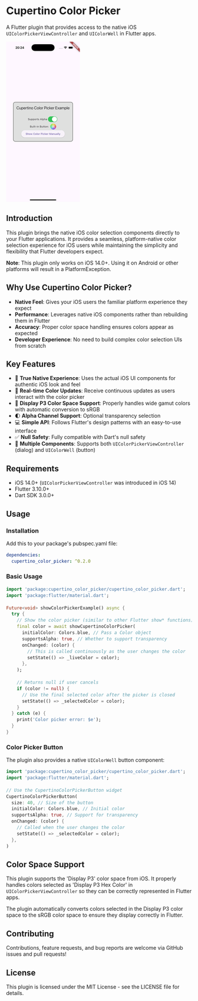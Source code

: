 # Cupertino Color Picker

A Flutter plugin that provides access to the native iOS `UIColorPickerViewController` and `UIColorWell` in Flutter apps.

![demo](./docs/demo.gif)

## Introduction

This plugin brings the native iOS color selection components directly to your Flutter applications. It provides a seamless, platform-native color selection experience for iOS users while maintaining the simplicity and flexibility that Flutter developers expect.

**Note**: This plugin only works on iOS 14.0+. Using it on Android or other platforms will result in a PlatformException.

## Why Use Cupertino Color Picker?

- **Native Feel**: Gives your iOS users the familiar platform experience they expect
- **Performance**: Leverages native iOS components rather than rebuilding them in Flutter
- **Accuracy**: Proper color space handling ensures colors appear as expected
- **Developer Experience**: No need to build complex color selection UIs from scratch

## Key Features

- 🔵 **True Native Experience**: Uses the actual iOS UI components for authentic iOS look and feel
- 🔄 **Real-time Color Updates**: Receive continuous updates as users interact with the color picker
- 🎨 **Display P3 Color Space Support**: Properly handles wide gamut colors with automatic conversion to sRGB
- 🌓 **Alpha Channel Support**: Optional transparency selection
- 💻 **Simple API**: Follows Flutter's design patterns with an easy-to-use interface
- ✅ **Null Safety**: Fully compatible with Dart's null safety
- 🧩 **Multiple Components**: Supports both `UIColorPickerViewController` (dialog) and `UIColorWell` (button)

## Requirements

- iOS 14.0+ (`UIColorPickerViewController` was introduced in iOS 14)
- Flutter 3.10.0+
- Dart SDK 3.0.0+

## Usage

### Installation

Add this to your package's pubspec.yaml file:

```yaml
dependencies:
  cupertino_color_picker: ^0.2.0
```

### Basic Usage

```dart
import 'package:cupertino_color_picker/cupertino_color_picker.dart';
import 'package:flutter/material.dart';

Future<void> showColorPickerExample() async {
  try {
    // Show the color picker (similar to other Flutter show* functions)
    final color = await showCupertinoColorPicker(
      initialColor: Colors.blue, // Pass a Color object
      supportsAlpha: true, // Whether to support transparency
      onChanged: (color) {
        // This is called continuously as the user changes the color
        setState(() => _liveColor = color);
      },
    );
    
    // Returns null if user cancels
    if (color != null) {
      // Use the final selected color after the picker is closed
      setState(() => _selectedColor = color);
    }
  } catch (e) {
    print('Color picker error: $e');
  }
}
```

### Color Picker Button

The plugin also provides a native `UIColorWell` button component:

```dart
import 'package:cupertino_color_picker/cupertino_color_picker.dart';
import 'package:flutter/material.dart';

// Use the CupertinoColorPickerButton widget
CupertinoColorPickerButton(
  size: 40, // Size of the button
  initialColor: Colors.blue, // Initial color
  supportsAlpha: true, // Support for transparency
  onChanged: (color) {
    // Called when the user changes the color
    setState(() => _selectedColor = color);
  },
)
```

## Color Space Support

This plugin supports the 'Display P3' color space from iOS. It properly handles colors selected as 'Display P3 Hex Color' in `UIColorPickerViewController` so they can be correctly represented in Flutter apps.

The plugin automatically converts colors selected in the Display P3 color space to the sRGB color space to ensure they display correctly in Flutter.

## Contributing

Contributions, feature requests, and bug reports are welcome via GitHub issues and pull requests!

## License

This plugin is licensed under the MIT License - see the LICENSE file for details.